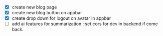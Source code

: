 - [x] create new blog page
- [x] create new blog button on appbar 
- [x] create drop down for logout on avatar in appbar
- [ ] add ai features for summarization : set cors for dev in backend if come back. 
